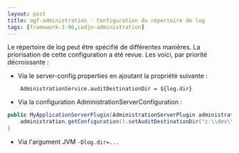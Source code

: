 ```yaml
---
layout: post
title: agf-administration - Configuration du répertoire de log
tags: [framework-1-96,codjo-administration]
---
```

Le répertoire de log peut être spécifié de différentes manières.
La priorisation de cette configuration a été revue.
Les voici, par priorité décroissante :
* Via le server-config.properties en ajoutant la propriété suivante :
```
    AdministrationService.auditDestinationDir = ${log.dir}
```
* Via la configuration AdministrationServerConfiguration :
```java
public MyApplicationServerPlugin(AdministrationServerPlugin administration) {
    administration.getConfiguration().setAuditDestinationDir("c:\\dev\\user\\temp");
}
```
* Via l'argument JVM ```-Dlog.dir=...```
